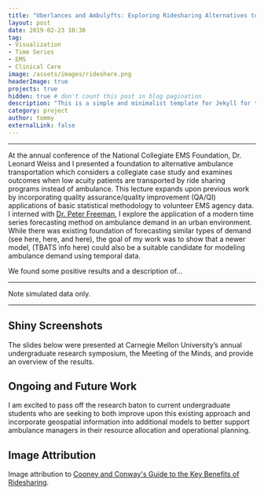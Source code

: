 ```yaml
---
title: "Uberlances and Ambulyfts: Exploring Ridesharing Alternatives to Ambulance Transportation"
layout: post
date: 2019-02-23 10:30
tag:
- Visualization
- Time Series
- EMS
- Clinical Care
image: /assets/images/rideshare.png
headerImage: true
projects: true
hidden: true # don't count this post in blog pagination
description: "This is a simple and minimalist template for Jekyll for those who likes to eat noodles."
category: project
author: tommy
externalLink: false
---
```


---


At the annual conference of the National Collegiate EMS Foundation, Dr. Leonard Weiss and I presented a foundation to alternative ambulance transportation which considers a collegiate case study and examines outcomes when low acuity patients are transported by ride sharing programs instead of ambulance. This lecture expands upon previous work by incorporating quality assurance/quality improvement (QA/QI) applications of basic statistical methodology to volunteer EMS agency data.  I interned with <a href="http://www.stat.cmu.edu/~pfreeman/">Dr. Peter Freeman</a>, I explore the application of a modern time series forecasting method on ambulance demand in an urban environment. While there was existing foundation of forecasting similar types of demand (see here, here, and here), the goal of my work was to show that a newer model, (TBATS info here) could also be a suitable candidate for modeling ambulance demand using temporal data. 

We found some positive results and a description of...
 
---

Note simulated data only.

---

## Shiny Screenshots

The slides below were presented at Carnegie Mellon University’s annual undergraduate research symposium, the Meeting of the Minds, and provide an overview of the results.

## Ongoing and Future Work

I am excited to pass off the research baton to current undergraduate students who are seeking to both improve upon this existing approach and incorporate geospatial information into additional models to better support ambulance managers in their resource allocation and operational planning.

## Image Attribution
Image attribution to <a href="http://www.cooneyconway.com/mesothelioma/risks-and-rewards-of-ridesharing"> Cooney and Conway's Guide to the Key Benefits of Ridesharing</a>.

